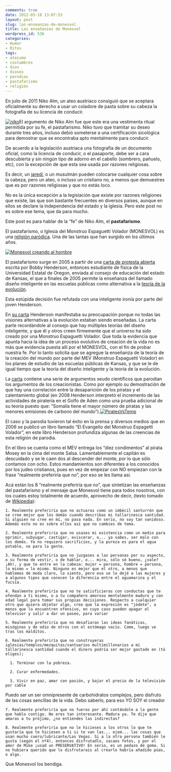 ```yaml
---
comments: true
date: 2012-03-18 13:07:53
layout: post
slug: las-enseanzas-de-monesvol
title: Las enseñanzas de Monesvol
wordpress_id: 536
categories:
- Humor
- Ritos
tags:
- ateismo
- costumbres
- dios
- dioses
- parodias
- pastafarismo
- religión
---
```


En julio de 2011 Niko Alm, un ateo austriaco consiguió que se aceptara oficialmente su derecho a usar un coladore de pasta sobre su cabeza la fotografía de su licencia de conducir.

 

[![niko](http://www.akarru.org/blog/wp-content/uploads/2012/03/niko_thumb.jpg)](http://www.akarru.org/blog/wp-content/uploads/2012/03/niko.jpg)El argumento de Niko Alm fue que este era una vestimenta ritual permitida por su fe, el pastafarismo. Niko tuvo que tramitar su deseo durante tres años, incluso debió someterse a una certificación sicológica para demostrar que se encontraba apto mentalmente para conducir.

<!-- more -->
 

De acuerdo a la legislación austriaca una fotografía de un documento oficial, como la licencia de conducir, o el pasaporte, debe ser a cara descubierta y sin ningún tipo de adorno en el cabello (sombrero, pañuelo, etc), con la excepción de que esta sea usada por razones religiosas.

 

Es decir, un [jaredí](http://es.wikipedia.org/wiki/Hared%C3%AD), o un musulmán pueden colocarse cualquier cosa sobre la cabeza, pero un ateo, o incluso un cristiano no, a menos que demuestres que es por razones religiosas y que no estás loco.

 

No es la única excepción a la legislación que existe por razones religiones que existe, las que son bastante frecuentes en diversos países, aunque en ellos se declare la independencia del estado y la iglesia. Pero este post no es sobre ese tema, que da para mucho.

 

Este post es para hablar de la “fe” de Niko Alm, el **pastafarismo**.

 

El pastafarismo, o Iglesia del Monstruo Espaguetti Volador (MONESVOL) es una [religión paródica](http://es.wikipedia.org/wiki/Religi%C3%B3n_par%C3%B3dica). Una de las tantas que han surgido en los últimos años.

 

[![Monesvol creando al hombre](http://www.akarru.org/blog/wp-content/uploads/2012/03/monesvol-adan_thumb.jpg)](http://www.akarru.org/blog/wp-content/uploads/2012/03/monesvol-adan.jpg)

 

El pastafarismo surge en 2005 a partir de una [carta de protesta abierta](http://www.venganza.org/about/open-letter/) escrita por Bobby Henderson, entonces estudiante de física de la Universidad Estatal de Oregon, enviada al consejo de educación del estado de Kansas, el que a finales de 2005 permite la enseñanza del llamado diseño inteligente en las escuelas públicas como alternativa a la [teoría de la evolución](http://es.wikipedia.org/wiki/Evoluci%C3%B3n_biol%C3%B3gica).

 

Esta estúpida decisión fue refutada con una inteligente ironía por parte del joven Henderson.

 

En [su carta](http://www.venganza.org/about/open-letter/) Henderson manifestaba su preocupación porque no todas las visiones alternativas a la evolución estaban siendo enseñadas. La carta parte recordándole al consejo que hay múltiples teorías del diseño inteligente, y que él y otros creen firmemente que el universo ha sido creado por una Monstruo Espaguetti Volador. Que toda la evidencia que apunta hacia la idea de un proceso evolutivo de creación de la vida no es más que evidencia puesta allí por el MONESVOL, con el fin de probar nuestra fe. Por lo tanto solicita que se agregue la enseñanza de la teoría de la creación del mundo por parte del MEV (Monstruo Espaguetti Volador) en los planes de estudio de las escuelas públicas de Kansas, y que se le de igual tiempo que la teoría del diseño inteligente y la teoría de la evoĺución.

 

La [carta](http://www.venganza.org/about/open-letter/) contiene una serie de argumentos seudo científicos que parodian los argumentos de los creacionistas. Como por ejemplo su demostración de que hay una correlación entre la desaparición de los piratas y el calentamiento global (en 2008 Henderson interpretó el incremento de las actividades de piratería en el Golfo de Aden como una prueba adicional de su teoría puesto que: “Somalía tiene el mayor número de piratas y las menores emisiones de carbono del mundo”).[![PiratesVsTemp](http://www.akarru.org/blog/wp-content/uploads/2012/03/PiratesVsTemp_thumb.png)](http://www.akarru.org/blog/wp-content/uploads/2012/03/PiratesVsTemp.png)

 

El caso y la parodia tuvieron tal éxito en la prensa y diversos medios que en 2006 se publicó un libro llamado “El Evangelio del Monstruo Espagetti Volador”, en este libro Henderson profundiza algunas de las creencias de esta religión de parodia. 

 

En el libro se cuenta como el MEV entrega los “diez condimentos” al pirata Mosey en la cima del monte Salsa. Lamentablemente el capitán es descuidado y se le caen dos al descender del monte, por lo que sólo contamos con ocho. Estos mandamientos son diferentes a los conocidos por los judeo cristianos, pues en vez de empezar con NO empiezan con la frase “realmente preferiría que no”, por eso se les llama así.

 

Acá están los 8 “realmente preferiría que no”, que sintetizan las enseñanzas del pastafarismo y el mensaje que Monesvol tiene para todos nosotros, con los cuales estoy totalmente de acuerdo, aprovecho de decir, (texto tomado de [Wikipedia](http://es.wikipedia.org/wiki/Evangelio_del_Monstruo_de_Espagueti_Volador)):

 

       
    1. Realmente preferiría que no actuaras como un imbécil santurrón que se cree mejor que los demás cuando describas mi tallarinesca santidad. Si alguien no cree en mí, no pasa nada. En serio, no soy tan vanidoso. Además esto no es sobre ellos así que no cambies de tema.
     
    2. Realmente preferiría que no usases mi existencia como un medio para oprimir, subyugar, castigar, eviscerar, o... ya sabes, ser malo con los demás. Yo no requiero sacrificios, y la pureza es para el agua potable, no para la gente.
     
    3. Realmente preferiría que no juzgases a las personas por su aspecto, o su forma de vestir, o de hablar, o... mira, sólo sé bueno, ¿vale? ¡Ah!, y que te entre en la cabeza: mujer = persona, hombre = persona, lo mismo = lo mismo. Ninguno es mejor que el otro, a menos que hablemos de moda claro, lo siento, pero eso se lo dejé a las mujeres y a algunos tipos que conocen la diferencia entre el aguamarina y el fucsia.
     
    4. Realmente preferiría que no te satisficieras con conductas que te ofendan a ti mismo, o a tu compañero amoroso mentalmente maduro y con edad legal para tomar sus propias decisiones. Respecto a cualquier otro que quiera objetar algo, creo que la expresión es "jódete", a menos que lo encuentren ofensivo, en cuyo caso pueden apagar el televisor y salir a dar un paseo, para variar
     
    5. Realmente preferiría que no desafiaras las ideas fanáticas, misóginas y de odio de otros con el estómago vacío. Come, luego ve tras los malditos.
     
    6. Realmente preferiría que no construyeras iglesias/templos/mezquitas/santuarios multimillonarios a mi tallarinesca santidad cuando el dinero podría ser mejor gastado en (tú eliges);
            
      1. Terminar con la pobreza.
       
      2. Curar enfermedades.
       
      3. Vivir en paz, amar con pasión, y bajar el precio de la televisión por cable           
           
Puedo ser un ser omnipresente de carbohidratos complejos, pero disfruto de las cosas sencillas de la vida. Debo saberlo, para eso YO SOY el creador
          
    7. Realmente preferiría que no fueras por ahí contándole a la gente que hablo contigo. No eres tan interesante. Madura ya. Te dije que amaras a tu prójimo, ¿no entiendes las indirectas? 
     
    8. Realmente preferiría que no le hicieses a los otros lo que te gustaría que te hiciesen a ti si te van las... ejem... las cosas que usan mucho cuero/lubricante/Las Vegas. Si a la otra persona también le gusta (según el nº4), entonces disfrutadlo, sacaos fotos, y por el amor de Mike ¡usad un PRESERVATIVO! En serio, es un pedazo de goma. Si no hubiera querido que lo disfrutarais al crearlo habría añadido púas, o algo.
    

Que Monesvol los bendiga.
